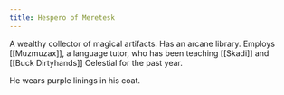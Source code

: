 ```yaml
---
title: Hespero of Meretesk
---
```


A wealthy collector of magical artifacts. Has an arcane library. Employs [[Muzmuzax]], a language tutor, who has been teaching [[Skadi]] and [[Buck Dirtyhands]] Celestial for the past year. 

He wears purple linings in his coat. 